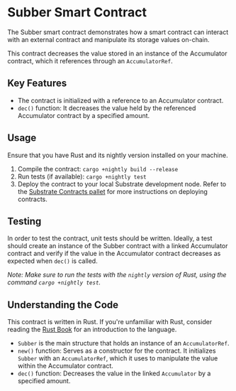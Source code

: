# Subber Smart Contract

The Subber smart contract demonstrates how a smart contract can interact with an external contract and manipulate its storage values on-chain.

This contract decreases the value stored in an instance of the Accumulator contract, which it references through an `AccumulatorRef`.

## Key Features

- The contract is initialized with a reference to an Accumulator contract.
- `dec()` function: It decreases the value held by the referenced Accumulator contract by a specified amount.

## Usage

Ensure that you have Rust and its nightly version installed on your machine.

1. Compile the contract: `cargo +nightly build --release`
2. Run tests (if available): `cargo +nightly test`
3. Deploy the contract to your local Substrate development node. Refer to the [Substrate Contracts pallet](https://substrate.dev/rustdocs/latest/pallet_contracts/index.html) for more instructions on deploying contracts.

## Testing

In order to test the contract, unit tests should be written. Ideally, a test should create an instance of the Subber contract with a linked Accumulator contract and verify if the value in the Accumulator contract decreases as expected when `dec()` is called.

_Note: Make sure to run the tests with the `nightly` version of Rust, using the command `cargo +nightly test`._

## Understanding the Code

This contract is written in Rust. If you're unfamiliar with Rust, consider reading the [Rust Book](https://doc.rust-lang.org/book) for an introduction to the language.

- `Subber` is the main structure that holds an instance of an `AccumulatorRef`.
- `new()` function: Serves as a constructor for the contract. It initializes `Subber` with an `AccumulatorRef`, which it uses to manipulate the value within the Accumulator contract.
- `dec()` function: Decreases the value in the linked `Accumulator` by a specified amount.
